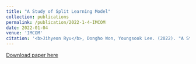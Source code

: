 ```yaml
---
title: "A Study of Split Learning Model"
collection: publications
permalink: /publication/2022-1-4-IMCOM
date: 2022-01-04
venue: 'IMCOM'
citation: '<b>Jihyeon Ryu</b>, Dongho Won, Youngsook Lee. (2022). "A Study of Split Learning Model." <i>IMCOM</i>. 1-4.'
---
```


[Download paper here](http://janicejihyeon.github.io/files/IMCOM2022_Jihyeon.pdf)
